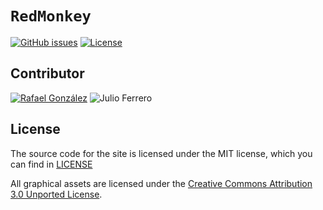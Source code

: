 # `RedMonkey`

[![GitHub issues](https://img.shields.io/github/issues/JARwareZ/JARwareZ.github.io.svg?color=green)](https://github.com/JARwareZ/JARwareZ.github.io/issues)
[![License](https://img.shields.io/github/license/jarwarez/RedMonkey)](LICENSE)

## Contributor

[![Rafael González](https://img.shields.io/badge/-@loboguardian-gray?style=for-the-badge&logoColor=white&labelColor=101010&logo=github)](https://github.com/loboguardian)
![Julio Ferrero](https://img.shields.io/badge/-Julio%20Ferrero-gray?style=for-the-badge&logoColor=white&labelColor=101010)


## License

The source code for the site is licensed under the MIT license, which you can find in
[LICENSE](LICENSE)

All graphical assets are licensed under the
[Creative Commons Attribution 3.0 Unported License](https://creativecommons.org/licenses/by/3.0/).

